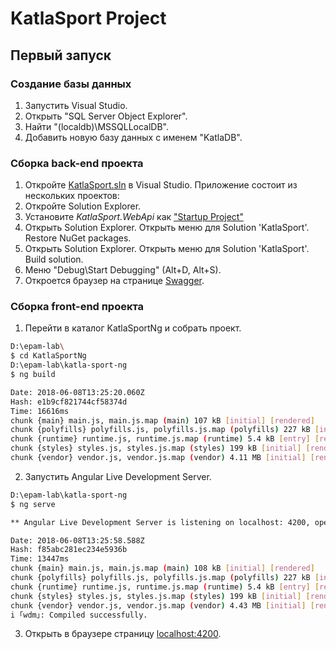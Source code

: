 # KatlaSport Project

## Первый запуск

### Создание базы данных

1. Запустить Visual Studio.
2. Открыть "SQL Server Object Explorer".
3. Найти "(localdb)\MSSQLLocalDB".
4. Добавить новую базу данных с именем "KatlaDB".

### Сборка back-end проекта

1. Откройте [KatlaSport.sln](KatlaSport.sln) в Visual Studio. Приложение состоит из нескольких проектов:
2. Откройте Solution Explorer.
3. Установите *KatlaSport.WebApi* как ["Startup Project"](https://msdn.microsoft.com/en-us/library/a1awth7y.aspx)
4. Открыть Solution Explorer. Открыть меню для Solution 'KatlaSport'. Restore NuGet packages.
5. Открыть Solution Explorer. Открыть меню для Solution 'KatlaSport'. Build solution.
6. Меню "Debug\Start Debugging" (Alt+D, Alt+S).
7. Откроется браузер на странице [Swagger](http://localhost:56952/swagger/ui/index).

### Сборка front-end проекта

1. Перейти в каталог KatlaSportNg и собрать проект.

```sh
D:\epam-lab\
$ cd KatlaSportNg
D:\epam-lab\katla-sport-ng
$ ng build

Date: 2018-06-08T13:25:20.060Z
Hash: e1b9cf821744cf58374d
Time: 16616ms
chunk {main} main.js, main.js.map (main) 107 kB [initial] [rendered]
chunk {polyfills} polyfills.js, polyfills.js.map (polyfills) 227 kB [initial] [rendered]
chunk {runtime} runtime.js, runtime.js.map (runtime) 5.4 kB [entry] [rendered]
chunk {styles} styles.js, styles.js.map (styles) 199 kB [initial] [rendered]
chunk {vendor} vendor.js, vendor.js.map (vendor) 4.11 MB [initial] [rendered]
```

2. Запустить Angular Live Development Server.

```sh
D:\epam-lab\katla-sport-ng
$ ng serve

** Angular Live Development Server is listening on localhost: 4200, open your browser on http://localhost:4200/ **

Date: 2018-06-08T13:25:58.588Z
Hash: f85abc281ec234e5936b
Time: 13447ms
chunk {main} main.js, main.js.map (main) 108 kB [initial] [rendered]
chunk {polyfills} polyfills.js, polyfills.js.map (polyfills) 227 kB [initial] [rendered]
chunk {runtime} runtime.js, runtime.js.map (runtime) 5.4 kB [entry] [rendered]
chunk {styles} styles.js, styles.js.map (styles) 199 kB [initial] [rendered]
chunk {vendor} vendor.js, vendor.js.map (vendor) 4.43 MB [initial] [rendered]
i ｢wdm｣: Compiled successfully.
```

3. Открыть в браузере страницу [localhost:4200](http://localhost:4200/).
